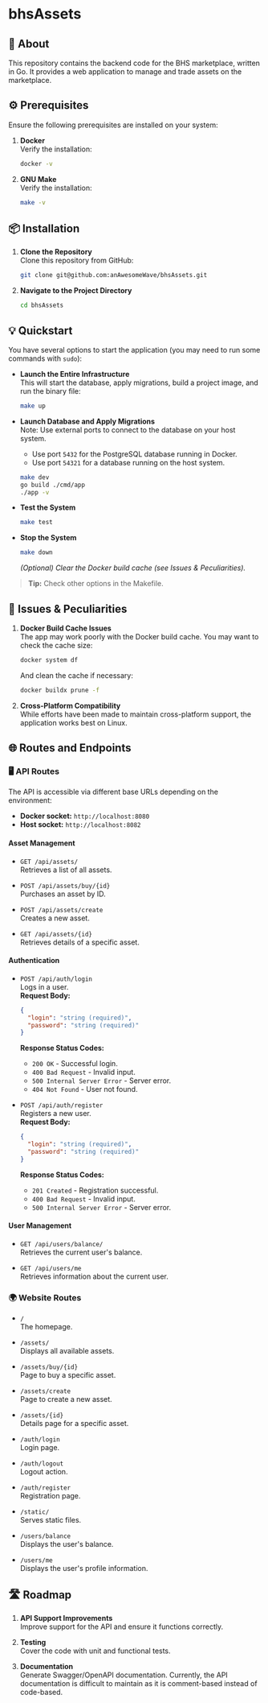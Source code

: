 
# bhsAssets

## 📖 About
This repository contains the backend code for the BHS marketplace, written in Go. It provides a web application to manage and trade assets on the marketplace.

## ⚙️ Prerequisites
Ensure the following prerequisites are installed on your system:
1. **Docker**  
   Verify the installation:
   ```bash
   docker -v
   ```

2. **GNU Make**  
   Verify the installation:
   ```bash
   make -v
   ```

## 📦 Installation
1. **Clone the Repository**  
   Clone this repository from GitHub:
   ```bash
   git clone git@github.com:anAwesomeWave/bhsAssets.git
   ```

2. **Navigate to the Project Directory**
   ```bash
   cd bhsAssets
   ```

## 💡 Quickstart
You have several options to start the application (you may need to run some commands with `sudo`):

- **Launch the Entire Infrastructure**  
  This will start the database, apply migrations, build a project image, and run the binary file:
  ```bash
  make up
  ```

- **Launch Database and Apply Migrations**  
  Note: Use external ports to connect to the database on your host system.
  - Use port `5432` for the PostgreSQL database running in Docker.
  - Use port `54321` for a database running on the host system.
  ```bash
  make dev
  go build ./cmd/app
  ./app -v
  ```

- **Test the System**
  ```bash
  make test
  ```

- **Stop the System**
  ```bash
  make down
  ```
  *(Optional) Clear the Docker build cache (see Issues & Peculiarities).*

> **Tip:** Check other options in the Makefile.

## 🚧 Issues & Peculiarities
1. **Docker Build Cache Issues**  
   The app may  work poorly with the Docker build cache. You may want to check the cache size:
   ```bash
   docker system df
   ```
   And clean the cache if necessary:
   ```bash
   docker buildx prune -f
   ```

2. **Cross-Platform Compatibility**  
   While efforts have been made to maintain cross-platform support, the application works best on Linux.

## 🌐 Routes and Endpoints

### 🖥️ API Routes
The API is accessible via different base URLs depending on the environment:
- **Docker socket:** `http://localhost:8080`
- **Host socket:** `http://localhost:8082`

#### Asset Management
- `GET /api/assets/`  
  Retrieves a list of all assets.

- `POST /api/assets/buy/{id}`  
  Purchases an asset by ID.

- `POST /api/assets/create`  
  Creates a new asset.

- `GET /api/assets/{id}`  
  Retrieves details of a specific asset.

#### Authentication
- `POST /api/auth/login`  
  Logs in a user.  
  **Request Body:**  
  ```json
  {
    "login": "string (required)",
    "password": "string (required)"
  }
  ```
  **Response Status Codes:**  
  - `200 OK` - Successful login.
  - `400 Bad Request` - Invalid input.
  - `500 Internal Server Error` - Server error.
  - `404 Not Found` - User not found.

- `POST /api/auth/register`  
  Registers a new user.  
  **Request Body:**  
  ```json
  {
    "login": "string (required)",
    "password": "string (required)"
  }
  ```
  **Response Status Codes:**  
  - `201 Created` - Registration successful.
  - `400 Bad Request` - Invalid input.
  - `500 Internal Server Error` - Server error.

#### User Management
- `GET /api/users/balance/`  
  Retrieves the current user's balance.

- `GET /api/users/me`  
  Retrieves information about the current user.

### 🌍 Website Routes
- `/`  
  The homepage.

- `/assets/`  
  Displays all available assets.

- `/assets/buy/{id}`  
  Page to buy a specific asset.

- `/assets/create`  
  Page to create a new asset.

- `/assets/{id}`  
  Details page for a specific asset.

- `/auth/login`  
  Login page.

- `/auth/logout`  
  Logout action.

- `/auth/register`  
  Registration page.

- `/static/`  
  Serves static files.

- `/users/balance`  
  Displays the user's balance.

- `/users/me`  
  Displays the user's profile information.

## 🛣️ Roadmap
1. **API Support Improvements**  
   Improve support for the API and ensure it functions correctly.

2. **Testing**  
   Cover the code with unit and functional tests.

3. **Documentation**  
   Generate Swagger/OpenAPI documentation. Currently, the API documentation is difficult to maintain as it is comment-based instead of code-based.

